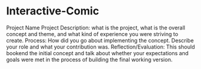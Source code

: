 # Interactive-Comic
 
Project Name
Project Description: what is the project, what is the overall concept and theme, and what kind of experience you were striving to create.
Process: How did you go about implementing the concept. Describe your role and what your contribution was.
Reflection/Evaluation: This should bookend the initial concept and talk about whether your expectations and goals were met in the process of building the final working version.